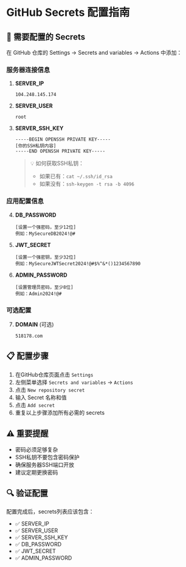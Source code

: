 # GitHub Secrets 配置指南

## 🔐 需要配置的 Secrets

在 GitHub 仓库的 Settings → Secrets and variables → Actions 中添加：

### 服务器连接信息
1. **SERVER_IP**
   ```
   104.248.145.174
   ```

2. **SERVER_USER**
   ```
   root
   ```

3. **SERVER_SSH_KEY**
   ```
   -----BEGIN OPENSSH PRIVATE KEY-----
   [你的SSH私钥内容]
   -----END OPENSSH PRIVATE KEY-----
   ```
   
   > 💡 如何获取SSH私钥：
   > - 如果已有：`cat ~/.ssh/id_rsa`
   > - 如果没有：`ssh-keygen -t rsa -b 4096`

### 应用配置信息
4. **DB_PASSWORD**
   ```
   [设置一个强密码，至少12位]
   例如：MySecureDB2024!@#
   ```

5. **JWT_SECRET**
   ```
   [设置一个强密钥，至少32位]
   例如：MySecureJWTSecret2024!@#$%^&*()1234567890
   ```

6. **ADMIN_PASSWORD**
   ```
   [设置管理员密码，至少8位]
   例如：Admin2024!@#
   ```

### 可选配置
7. **DOMAIN** (可选)
   ```
   518178.com
   ```

## 📋 配置步骤

1. 在GitHub仓库页面点击 `Settings`
2. 左侧菜单选择 `Secrets and variables` → `Actions`
3. 点击 `New repository secret`
4. 输入 Secret 名称和值
5. 点击 `Add secret`
6. 重复以上步骤添加所有必需的 secrets

## ⚠️ 重要提醒

- 密码必须足够复杂
- SSH私钥不要包含密码保护
- 确保服务器SSH端口开放
- 建议定期更换密码

## 🔍 验证配置

配置完成后，secrets列表应该包含：
- ✅ SERVER_IP
- ✅ SERVER_USER  
- ✅ SERVER_SSH_KEY
- ✅ DB_PASSWORD
- ✅ JWT_SECRET
- ✅ ADMIN_PASSWORD